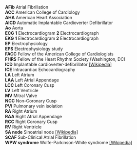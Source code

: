 __AFib__ Atrial Fibrillation  
__ACC__ American College of Cardiology  
__AHA__ American Heart Association  
__AICD__ Automatic Implantable Cardioverter Defibrillator  
__Ao__ Aorta  
__ECG__ __1__ Electrocardiogram __2__ Electrocardiograph  
__EKG__ __1__ Electrocardiogram __2__ Electrocardiograph  
__EP__ Electrophysiology  
__EPS__ Electrophysiology study  
__FACC__ Fellow of the American College of Cardiologists  
__FHRS__ Fellow of the Heart Rhythm Society (Washington, DC)  
__ICD__ Implantable cardioverter-defibrillator [[Wikipedia]](https://en.wikipedia.org/wiki/Implantable_cardioverter-defibrillator)  
__ICE__ Intracardiac Echocardiography  
__LA__ Left Atrium  
__LAA__ Left Atrial Appendage  
__LCC__ Left Coronary Cusp  
__LV__ Left Ventricle  
__MV__ Mitral Valve  
__NCC__ Non-Coronary Cusp  
__PVI__ Pulmonary vein isolation  
__RA__ Right Atrium  
__RAA__ Right Atrial Appendage  
__RCC__ Right Coronary Cusp  
__RV__ Right Ventricle  
__SA node__ Sinoatrial node [[Wikipedia]](https://en.wikipedia.org/wiki/Sinoatrial_node)  
__SCAF__ Sub-Clinical Atrial Fibrillation  
__WPW syndrome__ Wolfe-Parkinson-White syndrome [[Wikipedia]](https://en.wikipedia.org/wiki/Wolff–Parkinson–White_syndrome)  
